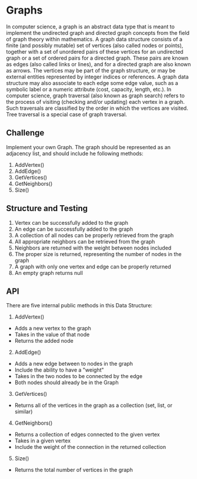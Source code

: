 # Graphs
In computer science, a graph is an abstract data type that is meant to implement the undirected graph and directed graph concepts from the field of graph theory within mathematics.
A graph data structure consists of a finite (and possibly mutable) set of vertices (also called nodes or points), together with a set of unordered pairs of these vertices for an undirected graph or a set of ordered pairs for a directed graph. These pairs are known as edges (also called links or lines), and for a directed graph are also known as arrows. The vertices may be part of the graph structure, or may be external entities represented by integer indices or references.
A graph data structure may also associate to each edge some edge value, such as a symbolic label or a numeric attribute (cost, capacity, length, etc.).
In computer science, graph traversal (also known as graph search) refers to the process of visiting (checking and/or updating) each vertex in a graph. Such traversals are classified by the order in which the vertices are visited. Tree traversal is a special case of graph traversal.

## Challenge
Implement your own Graph. The graph should be represented as an adjacency list, and should include he following methods:
1. AddVertex()
2. AddEdge()
3. GetVertices()
4. GetNeighbors()
5. Size()

## Structure and Testing
1. Vertex can be successfully added to the graph
2. An edge can be successfully added to the graph
3. A collection of all nodes can be properly retrieved from the graph
4. All appropriate neighbors can be retrieved from the graph
5. Neighbors are returned with the weight between nodes included
6. The proper size is returned, representing the number of nodes in the graph
7. A graph with only one vertex and edge can be properly returned
8. An empty graph returns null

## API
There are five internal public methods in this Data Structure:
1. AddVertex()
- Adds a new vertex to the graph
- Takes in the value of that node
- Returns the added node
2. AddEdge()
- Adds a new edge between to nodes in the graph
- Include the ability to have a "weight"
- Takes in the two nodes to be connected by the edge
- Both nodes should already be in the Graph
3. GetVertices()
- Returns all of the vertices in the graph as a collection (set, list, or similar)
4. GetNeighbors()
- Returns a collection of edges connected to the given vertex
- Takes in a given vertex
- Include the weight of the connection in the returned collection
5. Size()
- Returns the total number of vertices in the graph
